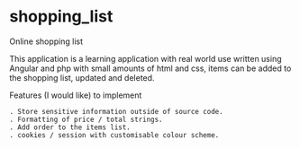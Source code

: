 # shopping_list
Online shopping list

This application is a learning application with real world use written using Angular and php with small amounts of html and css, items can be added to the shopping list, updated and deleted. 

Features (I would like) to implement

    . Store sensitive information outside of source code.
    . Formatting of price / total strings. 
    . Add order to the items list.
    . cookies / session with customisable colour scheme. 
    
